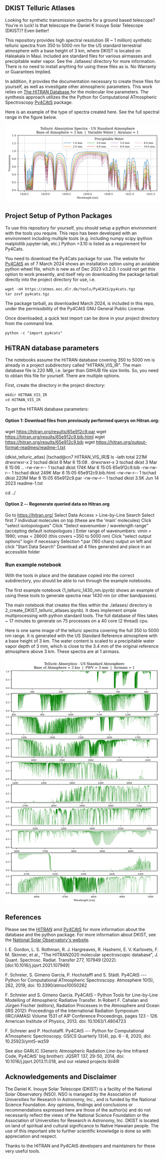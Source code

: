 ## DKIST Telluric Atlases

Looking for synthetic transmission spectra for a ground based telescope?  You're in luck! 
Is that telescope the Daniel K Inouye Solar Telescope (DKIST)? Even better! 

This repository provides high spectral resolution (R ~ 1 million) synthetic telluric spectra from 350 to 5000 nm for the US standard terrestrial atmosphere with a base height of 3 km, where DKIST is located on Haleakala in Maui.  Included are standard files for various airmasses and precipitable water vapor.  See the ./atlases/ directory for more information.  There is no need to install anything for using these files as is.  No Warranty or Guarantees Implied. 

In addition, it provides the documentation necessary to create these files for yourself, as well as investigate other atmospheric parameters. This work relies on [The HITRAN Database
](www.hitran.org) for the molecular line parameters.  The synthesis approach utilizes the the Python for Computational ATmospheric Spectroscopy [Py4CAtS](https://atmos.eoc.dlr.de/tools/Py4CAtS/) package.

Here is an example of the type of spectra created here.  See the full spectral range in the figure below. 

![1430 nm telluric spectra](./telluric_spectra_1430nm.png)

## Project Setup of Python Packages

To use this repository for yourself, you should setup a python environment with the tools you require.  This repo has been developed with an environment including multiple tools (e.g. including numpy scipy ipython matplotlib jupyter-lab, etc.)  Python >3.10 is listed as a requirement for Py4Cats.  

You need to download the Py4Cats package for use.  The website for [Py4CAtS](https://atmos.eoc.dlr.de/tools/Py4CAtS/) as of 7 March 2024 shows an installation option using an avialable python wheel file, which is new as of Dec 2023 v3.2.0.  I could not get this option to work presently, and itself rely on downloading the package tarball directly into the project directory for use, i.e. 

```
wget -nH https://atmos.eoc.dlr.de/tools/Py4CAtS/py4cats.tgz
tar zxvf py4cats.tgz
```

The package tarball, as downloaded March 2024, is included in this repo, under the permissibility of the Py4CAtS GNU General Public License.  

Once downloaded, a quick test import can be done in your project directory from the command line.

```
python -c "import py4cats"
```

## HiTRAN database parameters 

The notebooks assume the HiTRAN database covering 350 to 5000 nm is already in a project subdirectory called "HITRAN_VIS_IR".  The main database file is 220 MB, i.e. larger than GitHUB file size limits.  So, you need to obtain this file for yourself.  There are multiple options. 

First, create the directory in the project directory: 

```
mkdir HITRAN_VIS_IR 
cd HITRAN_VIS_IR
```

To get the HITRAN database parameters:

#### Option 1:  Download files from previously performed querys on Hitran.org: 

wget https://hitran.org/results/65e912c9.par
wget https://hitran.org/results/65e912c9.bib.html
wget https://hitran.org/results/65e912c9.bib
wget https://hitran.org/output-format-readmes/readme-1.txt

(dkist_telluric_atlas) [tschad@cn7 HITRAN_VIS_IR]$ ls -lath 
total 221M
drwxrwxr-x 2 tschad dkist    6 Mar  6 15:08 .
drwxrwxr-x 3 tschad dkist    3 Mar  6 15:06 ..
-rw-rw-r-- 1 tschad dkist 174K Mar  6 15:05 65e912c9.bib
-rw-rw-r-- 1 tschad dkist 249K Mar  6 15:05 65e912c9.bib.html
-rw-rw-r-- 1 tschad dkist 220M Mar  6 15:05 65e912c9.par
-rw-rw-r-- 1 tschad dkist 3.5K Jun 14  2023 readme-1.txt

cd ../

#### Option 2 -- Regenerate queried data on Hitran.org 

Go to https://hitran.org/ 
Select Data Access > Line-by-Line Search 
Select first 7 individual molecules on top (these are the 'main' molecules)
Click "select isotopologues"
Click "Select wavenumber / wavelength range" (accepting default isotopologues )
Enter range of wavenumbers:  vmin = 1990; vmax = 28600 (this covers ~350 to 5000 nm)
Click "select output options"
login if necessary 
Selection *.par (160 chars) output on left and click "Start Data Search"
Download all 4 files generated and place in an accessible folder 

### Run example notebook 

With the tools in place and the database copied into the correct subdirectory, you should be able to run through the example notebooks. 

The first example notebook (1_telluric_1430_nm.ipynb) shows an example of using these tools to generate spectra near 1430 nm (or other bandpasses).  

The main notebook that creates the files within the ./atlases/ directory is 2_create_DKIST_telluric_atlases.ipynb).  It does implement simple multiprocessing with python standard tools.  The full database of files takes ~ 17 minutes to generate on 75 processes on a 40 core (2 thread) cpu.  

Here is one same image of the telluric spectra covering the full 350 to 5000 nm range. It is generated with the US Standard Reference atmosphere with a base height of 3 km.  The water content is scaled to a precipitable water vapor depth of 3 mm, which is close to the 3.4 mm of the original reference atmosphere above 3 km. These spectra are at 1 airmass.

![VIS IR telluric spectra](./telluric_spectra_vis_ir_3mm_1airmass.png)

## References 

Please see the [HITRAN](www.hitran.org) amd [Py4CAtS](https://atmos.eoc.dlr.de/tools/Py4CAtS/) for more information about the database and the python package.  For more information about DKIST, see the [National Solar Observatory's website](https://nso.edu/telescopes/dki-solar-telescope/).

I. E. Gordon, L. S. Rothman, R. J. Hargreaves, R. Hashemi, E. V. Karlovets, F. M. Skinner, et al., "The HITRAN2020 molecular spectroscopic database", J. Quant. Spectrosc. Radiat. Transfer 277, 107949 (2022). [doi:10.1016/j.jqsrt.2021.107949]

F. Schreier, S. Gimeno García, P. Hochstaffl and S. Städt. Py4CAtS --- Python for Computational ATmospheric Spectroscopy. Atmosphere 10(5), 262, 2019, doi: 10.3390/atmos10050262

F. Schreier and S. Gimeno Garcia. Py4CAtS – Python Tools for Line-by-Line Modelling of Atmospheric Radiative Transfer. In Robert F. Cahalan and Jürgen Fischer (editors), Radiation Processes in the Atmosphere and Ocean (IRS 2012): Proceedings of the International Radiation Symposium (IRC/IAMAS) Volume 1531 of AIP Conference Proceedings, pages 123 - 126. American Institute of Physics, 2013. doi: 10.1063/1.4804723

F. Schreier and P. Hochstaffl. Py4CAtS --- Python for Computational ATmospheric Spectroscopy. GSICS Quarterly 13(4), pp. 6 - 8, 2020, doi: 10.25923/ymt5-wz59

See also GARLIC (Generic Atmospheric Radiation Line-by-line Infrared Code, Py4CAtS' big brother): JQSRT 137, 29-50, 2014, doi: 10.1016/j.jqsrt.2013.11.018,
and our related projects lbl4IR

## Acknowledgements and Disclaimer 

The Daniel K. Inouye Solar Telescope (DKIST) is a facility of the National Solar Observatory (NSO). NSO is managed by the Association of Universities for Research in Astronomy, Inc., and is funded by the National Science Foundation. Any opinions, findings and conclusions or recommendations expressed here are those of the author(s) and do not necessarily reflect the views of the National Science Foundation or the Association of Universities for Research in Astronomy, Inc.  DKIST is located on land of spiritual and cultural significance to Native Hawaiian people. The use of this important site to further scientific knowledge is done so with appreciation and respect.

Thanks to the HITRAN and Py4CAtS developers and maintainers for these very useful tools. 



